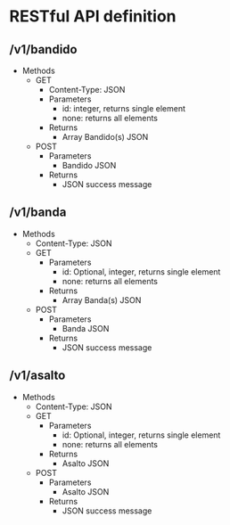 # RESTful API definition

## /v1/bandido

* Methods
  * GET
    * Content-Type: JSON
    * Parameters
      * id: integer, returns single element
      * none: returns all elements
    * Returns
      * Array Bandido(s) JSON
  * POST
    * Parameters
      * Bandido JSON
    * Returns
      * JSON success message

## /v1/banda

* Methods
  * Content-Type: JSON
  * GET
    * Parameters
      * id: Optional, integer, returns single element
      * none: returns all elements
    * Returns
      * Array Banda(s) JSON
  * POST
    * Parameters
      * Banda JSON
    * Returns
      * JSON success message

## /v1/asalto

* Methods
  * Content-Type: JSON
  * GET
    * Parameters
      * id: Optional, integer, returns single element
      * none: returns all elements
    * Returns
      * Asalto JSON
  * POST
    * Parameters
      * Asalto JSON
    * Returns
      * JSON success message

